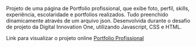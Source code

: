 Projeto de uma página de Portfolio profissional, que exibe foto, perfil, skills, experiência, escolaridade e portfolios realizados. Tudo preenchido dinamicamente através de um arquivo json. Desenvolvida durante o desafio de projeto da Digital Innovation One, utilizando Javascript, CSS e HTML.

Link para visualizar o projeto online <a href="https://gazsoulriper.github.io/js-developer-portfolio" target="_blank">Portfolio Profissional</a>
